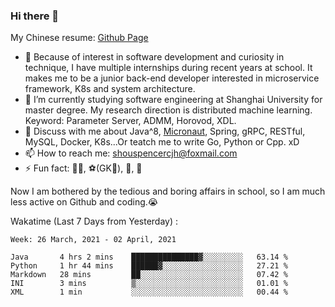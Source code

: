 ### Hi there 👋

My Chinese resume: [Github Page](https://spencercjh.github.io/resume/)

- 🔭 Because of interest in software development and curiosity in technique, I have multiple internships during recent years at school. It makes me to be a junior back-end developer interested in microservice framework, K8s and system architecture.
- 🌱 I’m currently studying software engineering at Shanghai University for master degree. My research direction is distributed machine learning. Keyword: Parameter Server, ADMM, Horovod, XDL.
- 💬 Discuss with me about Java^8, [Micronaut](http://micronaut.io/), Spring, gRPC, RESTful, MySQL, Docker, K8s...Or teatch me to write Go, Python or Cpp. xD
- 📫 How to reach me: shouspencercjh@foxmail.com
- ⚡ Fun fact: 🚴‍♂️, ⚽(GK🥅), 🏓, 🏸

Now I am bothered by the tedious and boring affairs in school, so I am much less active on Github and coding.😭

Wakatime (Last 7 Days from Yesterday) :

<!--START_SECTION:waka-->
```text
Week: 26 March, 2021 - 02 April, 2021

Java       4 hrs 2 mins    ███████████████▓░░░░░░░░░   63.14 % 
Python     1 hr 44 mins    ██████▓░░░░░░░░░░░░░░░░░░   27.21 % 
Markdown   28 mins         ██░░░░░░░░░░░░░░░░░░░░░░░   07.42 % 
INI        3 mins          ▒░░░░░░░░░░░░░░░░░░░░░░░░   01.01 % 
XML        1 min           ░░░░░░░░░░░░░░░░░░░░░░░░░   00.44 % 
```
<!--END_SECTION:waka-->
